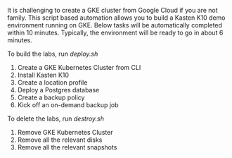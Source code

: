 It is challenging to create a GKE cluster from Google Cloud if you are not family. This script based automation allows you to build a Kasten K10 demo environment running on GKE. Below tasks will be automatically completed within 10 minutes. Typically, the environment will be ready to go in about 6 minutes.

To build the labs, run *deploy.sh*
1. Create a GKE Kubernetes Cluster from CLI
2. Install Kasten K10
3. Create a location profile
4. Deploy a Postgres database
5. Create a backup policy
6. Kick off an on-demand backup job

To delete the labs, run *destroy.sh*
1. Remove GKE Kubernetes Cluster
2. Remove all the relevant disks
3. Remove all the relevant snapshots

